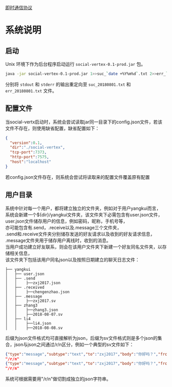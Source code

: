 
[即时通信协议](README.md)

# 系统说明

## 启动
Unix 环境下作为后台程序启动运行 `social-vertex-0.1-prod.jar` 包。

```bash
java -jar social-vertex-0.1-prod.jar 1>>suc_`date +%Y%m%d`.txt 2>>err_`date +%Y%m%d`.txt &
```
分别将 `stdout` 和 `stderr` 的输出重定向至 `suc_20180801.txt` 和 `err_20180801.txt` 文件。

## 配置文件
当social-vertx启动时，系统会尝试读取jar同一目录下的config.json文件，若该文件不存在，则使用缺省配置，缺省配置如下：

```json
{ 
  "version":0.1,
  "dir":"./social-vertex",
  "tcp-port":7373,
  "http-port":7575,
  "host":"localhost"
}
```

若config.json文件存在，则系统会尝试将读取来的配置文件覆盖原有配置

## 用户目录
系统中针对每一个用户，都将建立独立的文件夹，例如对于用户yangkui而言，  
系统会新建一个${dir}/yangkui文件夹，该文件夹下必需包含有user.json文件，  
user.json文件储存用户的信息，例如密码，昵称，手机号等，  
亦可能包含有.send，.receive以及.message三个文件夹，  
.send和.receive文件夹分别储存发送的好友请求以及收到的好友请求信息，  
.message文件夹用于储存用户离线时，收到的消息。  
当用户成功建立好友联系，则会在该用户文件夹下新建一个好友同名文件夹，以存储相关信息，  
该文件夹下包括该用户同名json以及按照日期建立的聊天日志文件：
```text       
├── yangkui    
│   ├── user.json    
│   ├── .send    
│   │    ├──zxj2017.json  
│   ├── .received  
│   │    ├──chengenzhao.json  
│   ├── .message  
│   │    ├──zxj2017.sv  
│   ├── zhang3   
│   │    ├──zhang3.json  
│   │    ├──2018-08-07.sv  
│   ├── li4  
│   │    ├──li4.json  
│   │    ├──2018-08-08.sv  
```

后缀为json文件格式均可直接解析为json，后缀为sv文件格式则是多个json的集合，json与json之间通过/r/n区分，例如一个典型的sv文件如下：  
```json
{"type":"message","subtype":"text","to":"zxj2017","body":"你好吗？","from":"yangkui"}
"/r/n"
{"type":"message","subtype":"text","to":"zxj2017","body":"你好吗？","from":"yangkui"}
"/r/n"  
```
系统可根据需要用"/r/n"做切割成独立的json字符串。
